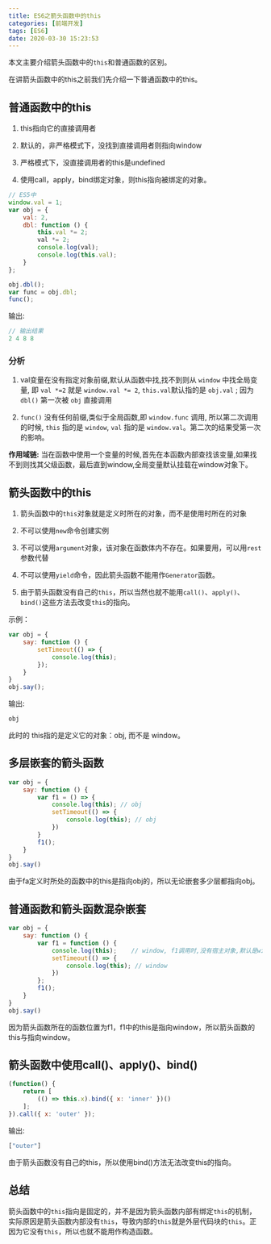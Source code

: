 ```yaml
---
title: ES6之箭头函数中的this
categories: [前端开发]
tags: [ES6]
date: 2020-03-30 15:23:53
---
```


本文主要介绍箭头函数中的`this`和普通函数的区别。

<!-- more -->

在讲箭头函数中的this之前我们先介绍一下普通函数中的this。

## 普通函数中的this

1. this指向它的直接调用者

2. 默认的，非严格模式下，没找到直接调用者则指向window

3. 严格模式下，没直接调用者的this是undefined

4. 使用call，apply，bind绑定对象，则this指向被绑定的对象。

```js
// ES5中
window.val = 1;
var obj = {
    val: 2,
    dbl: function () {
        this.val *= 2;
        val *= 2;
        console.log(val);
        console.log(this.val);
    }
};

obj.dbl();
var func = obj.dbl;
func();
```

输出:

```js
// 输出结果
2 4 8 8
```

### 分析

1. val变量在没有指定对象前缀,默认从函数中找,找不到则从 `window` 中找全局变量, 即 `val *=2` 就是 `window.val *= 2`, `this.val`默认指的是 `obj.val` ; 因为 `dbl()` 第一次被 `obj` 直接调用

2. `func()` 没有任何前缀,类似于全局函数,即 `window.func` 调用, 所以第二次调用的时候, `this` 指的是 `window`, `val` 指的是 `window.val`。第二次的结果受第一次的影响。

**作用域链:** 当在函数中使用一个变量的时候,首先在本函数内部查找该变量,如果找不到则找其父级函数，最后直到window,全局变量默认挂载在window对象下。

## 箭头函数中的this

1. 箭头函数中的`this`对象就是定义时所在的对象，而不是使用时所在的对象

2. 不可以使用`new`命令创建实例

3. 不可以使用`argument`对象，该对象在函数体内不存在。如果要用，可以用`rest`参数代替

4. 不可以使用`yield`命令，因此箭头函数不能用作`Generator`函数。

5. 由于箭头函数没有自己的`this`，所以当然也就不能用`call()`、`apply()`、`bind()`这些方法去改变`this`的指向。

示例：

```js
var obj = {
    say: function () {
        setTimeout(() => {
            console.log(this);
        });
    }
}
obj.say();
```

输出:

```js
obj
```

此时的 this指的是定义它的对象：obj, 而不是 window。

## 多层嵌套的箭头函数

```js
var obj = {
    say: function () {
        var f1 = () => {
            console.log(this); // obj
            setTimeout(() => {
                console.log(this); // obj
            })
        }
        f1();
    }
}
obj.say()
```

由于fa定义时所处的函数中的this是指向obj的，所以无论嵌套多少层都指向obj。

## 普通函数和箭头函数混杂嵌套

```js
var obj = {
    say: function () {
        var f1 = function () {
            console.log(this);    // window, f1调用时,没有宿主对象,默认是window
            setTimeout(() => {
                console.log(this); // window
            })
        };
        f1();
    }
}
obj.say()
```

因为箭头函数所在的函数位置为f1，f1中的this是指向window，所以箭头函数的this与指向window。

## 箭头函数中使用call()、apply()、bind()

```js
(function() {
    return [
        (() => this.x).bind({ x: 'inner' })()
    ];
}).call({ x: 'outer' });
```

输出:

```js
["outer"]
```

由于箭头函数没有自己的this，所以使用bind()方法无法改变this的指向。

## 总结

箭头函数中的`this`指向是固定的，并不是因为箭头函数内部有绑定`this`的机制，实际原因是箭头函数内部没有`this`，导致内部的`this`就是外层代码块的`this`。正因为它没有`this`，所以也就不能用作构造函数。
